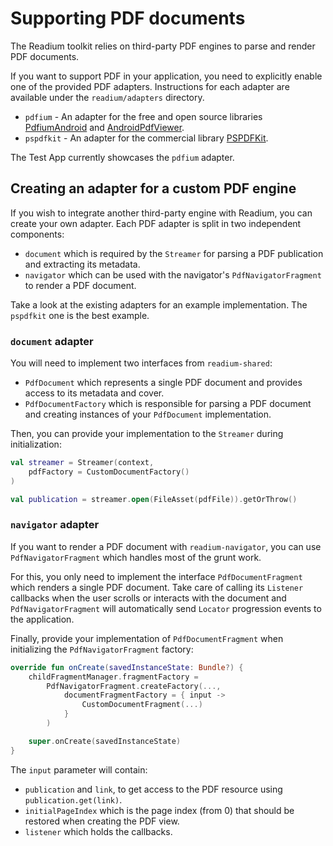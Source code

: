 # Supporting PDF documents

The Readium toolkit relies on third-party PDF engines to parse and render PDF documents.

If you want to support PDF in your application, you need to explicitly enable one of the provided PDF adapters. Instructions for each adapter are available under the `readium/adapters` directory.

* `pdfium` - An adapter for the free and open source libraries [PdfiumAndroid](https://github.com/barteksc/PdfiumAndroid) and [AndroidPdfViewer](https://github.com/barteksc/AndroidPdfViewer).
* `pspdfkit` - An adapter for the commercial library [PSPDFKit](https://pspdfkit.com/).

The Test App currently showcases the `pdfium` adapter.

## Creating an adapter for a custom PDF engine

If you wish to integrate another third-party engine with Readium, you can create your own adapter. Each PDF adapter is split in two independent components:

* `document` which is required by the `Streamer` for parsing a PDF publication and extracting its metadata.
* `navigator` which can be used with the navigator's `PdfNavigatorFragment` to render a PDF document.

Take a look at the existing adapters for an example implementation. The `pspdfkit` one is the best example.

### `document` adapter

You will need to implement two interfaces from `readium-shared`:

* `PdfDocument` which represents a single PDF document and provides access to its metadata and cover.
* `PdfDocumentFactory` which is responsible for parsing a PDF document and creating instances of your `PdfDocument` implementation.

Then, you can provide your implementation to the `Streamer` during initialization:

```kotlin
val streamer = Streamer(context,
    pdfFactory = CustomDocumentFactory()
)

val publication = streamer.open(FileAsset(pdfFile)).getOrThrow()
```

### `navigator` adapter

If you want to render a PDF document with `readium-navigator`, you can use `PdfNavigatorFragment` which handles most of the grunt work.

For this, you only need to implement the interface `PdfDocumentFragment` which renders a single PDF document. Take care of calling its `Listener` callbacks when the user scrolls or interacts with the document and `PdfNavigatorFragment` will automatically send `Locator` progression events to the application.

Finally, provide your implementation of `PdfDocumentFragment` when initializing the `PdfNavigatorFragment` factory:

```kotlin
override fun onCreate(savedInstanceState: Bundle?) {
    childFragmentManager.fragmentFactory =
        PdfNavigatorFragment.createFactory(...,
            documentFragmentFactory = { input ->
                CustomDocumentFragment(...)
            }
        )

    super.onCreate(savedInstanceState)
}
```

The `input` parameter will contain:

* `publication` and `link`, to get access to the PDF resource using `publication.get(link)`.
* `initialPageIndex` which is the page index (from 0) that should be restored when creating the PDF view.
* `listener` which holds the callbacks.

